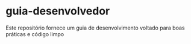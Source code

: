 # guia-desenvolvedor
Este repositório fornece um guia de desenvolvimento voltado para boas práticas e código limpo

